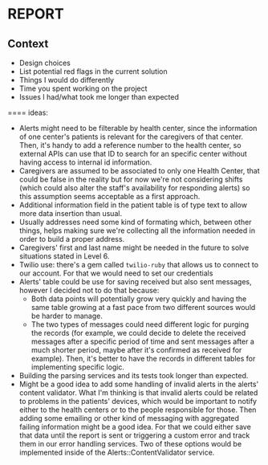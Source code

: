 # REPORT

## Context

- Design choices
- List potential red flags in the current solution
- Things I would do differently
- Time you spent working on the project
- Issues I had/what took me longer than expected


====
ideas:

- Alerts might need to be filterable by health center, since the information of one center's patients is relevant for the caregivers of that center. Then, it's handy to add a reference number to the health center, so external APIs can use that ID to search for an specific center without having access to internal id information.
- Caregivers are assumed to be associated to only one Health Center, that could be false in the reality but for now we're not considering shifts (which could also alter the staff's availability for responding alerts) so this assumption seems acceptable as a first approach.
- Additional information field in the patient table is of type text to allow more data insertion than usual.
- Usually addresses need some kind of formating which, between other things, helps making sure we're collecting all the information needed in order to build a proper address.
- Caregivers' first and last name might be needed in the future to solve situations stated in Level 6.
- Twilio use: there's a gem called `twilio-ruby` that allows us to connect to our account. For that we would need to set our credentials
- Alerts' table could be use for saving received but also sent messages, however I decided not to do that because:
  - Both data points will potentially grow very quickly and having the same table growing at a fast pace from two different sources would be harder to manage.
  - The two types of messages could need different logic for purging the records (for example, we could decide to delete the received messages after a specific period of time and sent messages after a much shorter period, maybe after it's confirmed as received for example). Then, it's better to have the records in different tables for implementing specific logic.
- Building the parsing services and its tests took longer than expected.
- Might be a good idea to add some handling of invalid alerts in the alerts' content validator. What I'm thinking is that invalid alerts could be related to problems in the patients' devices, which would be important to notify either to the health centers or to the people responsible for those. Then adding some emailing or other kind of messaging with aggregated failing information might be a good idea. For that we could either save that data until the report is sent or triggering a custom error and track them in our error handling services. Two of these options would be implemented inside of the Alerts::ContentValidator service.
